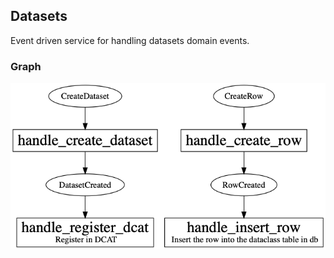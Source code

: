 ## Datasets

Event driven service for handling datasets domain events.


### Graph

![graph](/services/datasets/graph.png)
